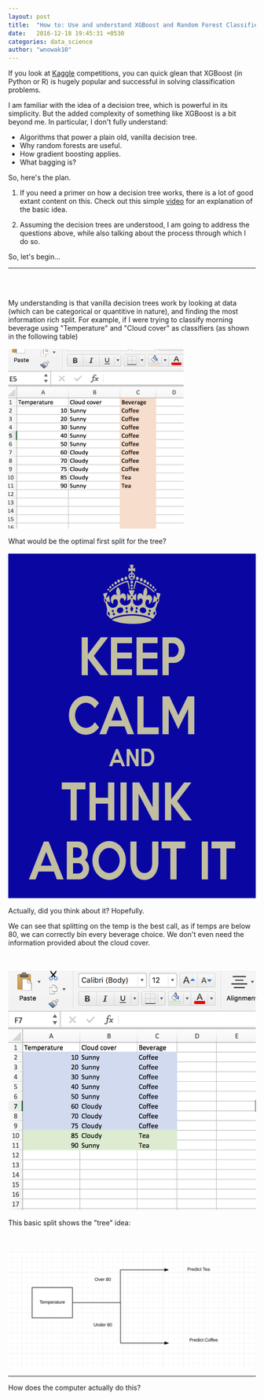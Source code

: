 ```yaml
---
layout: post
title:  "How to: Use and understand XGBoost and Random Forest Classifiers"
date:   2016-12-18 19:45:31 +0530
categories: data_science
author: "wnowak10"
---
```


If you look at [Kaggle](kaggle.com) competitions, you can quick glean that XGBoost (in Python or R) is hugely popular and successful in solving classification problems.

I am familiar with the idea of a decision tree, which is powerful in its simplicity. But the added complexity of something like XGBoost is a bit beyond me. In particular, I don't fully understand:

* Algorithms that power a plain old, vanilla decision tree. 
* Why random forests are useful.
* How gradient boosting applies.
* What bagging is?

So, here's the plan. 

1. If you need a primer on how a decision tree works, there is a lot of good extant content on this. Check out this simple [video](https://www.youtube.com/watch?v=eKD5gxPPeY0) for an explanation of the basic idea. 

2. Assuming the decision trees are understood, I am going to address the questions above, while also talking about the process through which I do so. 

So, let's begin... 

-----
<br> </br>

My understanding is that vanilla decision trees work by looking at data (which can be categorical or quantitive in nature), and finding the most information rich split. For example, if I were trying to classify morning beverage using "Temperature" and "Cloud cover" as classifiers (as shown in the following table)
<br> </br>
<a>
	<img src="/images/coffeetable.png" alt="Drawing" style="width: 357px; height: 365px"/>
</a>


What would be the optimal first split for the tree?
<br> </br>
<a>
	<img src="/images/keep-calm-and-think-about-it-17.png" alt="Drawing" style="width: 600px; height: 700px"/>
</a>

Actually, did you think about it? Hopefully.

We can see that splitting on the temp is the best call, as if temps are below 80, we can correctly bin every beverage choice. We don't even need the information provided about the cloud cover. 

<br> </br>
<a>
	<img src="/images/classified_coffee.png" alt="Drawing" style="width: 350; height: 350"/>
</a>

This basic split shows the "tree" idea:

<br> </br>
<a>
	<img src="/images/basic_tree.png" alt="Drawing" style="width: 350; height: 350"/>
</a>

---

How does the computer actually do this?
